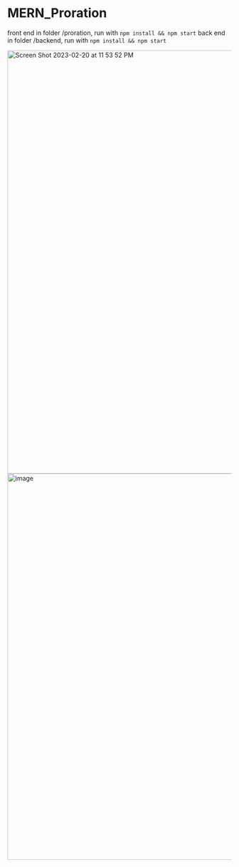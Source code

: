 # MERN_Proration

front end in folder /proration, run with `npm install && npm start`
back end in folder /backend, run with `npm install && npm start`

<img width="952" alt="Screen Shot 2023-02-20 at 11 53 52 PM" src="https://user-images.githubusercontent.com/12931325/220274887-ef1cb77d-58e9-4d6f-9f19-2bee4f9bfe27.png">

<img width="869" alt="image" src="https://user-images.githubusercontent.com/12931325/220275419-37b428f8-e1b9-461e-b026-1d20dbc462d5.png">

